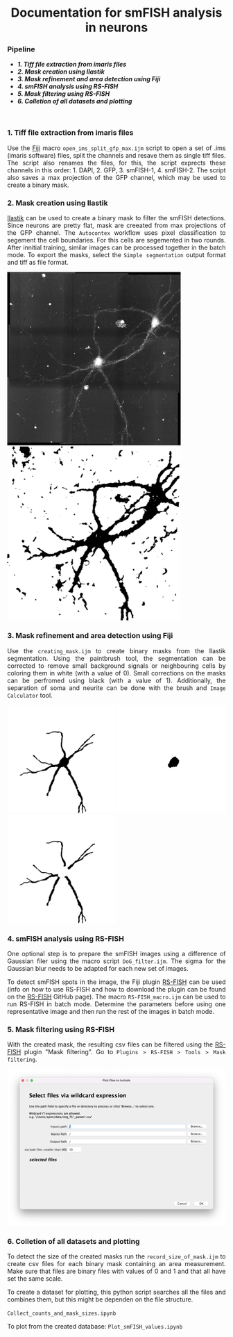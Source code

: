 <div align="center">
  
# Documentation for smFISH analysis in neurons

</div>


### Pipeline

* _**1.	Tiff file extraction from imaris files**_
* _**2.	Mask creation using Ilastik**_
* _**3.	Mask refinement and area detection using Fiji**_
* _**4.	smFISH analysis using RS-FISH**_
* _**5.	Mask filtering using RS-FISH**_
* _**6.	Colletion of all datasets and plotting**_



<br />

<div style="text-align: justify">
  
 ### 1.	Tiff file extraction from imaris files
  
Use the [Fiji](https://fiji.sc/) macro ```open_ims_split_gfp_max.ijm``` script to open a set of .ims (imaris software) files, split the channels and resave them as single tiff files. The script also renames the files, for this, the script exprects these channels in this order: 1. DAPI, 2. GFP, 3. smFISH-1, 4. smFISH-2. The script also saves a max projection of the GFP channel, which may be used to create a binary mask.
  
  
 ### 2.	Mask creation using Ilastik
  
[Ilastik](https://www.ilastik.org/) can be used to create a binary mask to filter the smFISH detections. Since neurons are pretty flat, mask are creeated from max projections of the GFP  channel. The ```Autocontex``` workflow uses pixel classification to segement the cell boundaries. For this cells are segemented in two rounds. After innitial training, similar images can be processed together in the batch mode. To export the masks, select the ```Simple segmentation``` output format and tiff as file format. 
    
  <img src="https://github.com/LauraBreimann/smFISH_neuron_analysis/blob/main/screenshots/GFP_max.jpg" alt="Max projection of the GFP channel" width="400">
  
   <img src="https://github.com/LauraBreimann/smFISH_neuron_analysis/blob/main/screenshots/mask_after_ilastik.png" alt="Binary mask after ilastik segmentation" width="400">
  
   
  
 ### 3.	Mask refinement and area detection using Fiji
  
Use the ```creating_mask.ijm``` to create binary masks from the Ilastik segmentation. Using the paintbrush tool, the segmentation can be corrected to remove small background signals or neighbouring cells by coloring them in white (with a value of 0). Small corrections on the masks can be perfromed using black (with a value of 1). Additionally, the separation of soma and neurite can be done with the brush and ```Image Calculator``` tool. 
  
  <img src="https://github.com/LauraBreimann/smFISH_neuron_analysis/blob/main/screenshots/mask_total_neuron.png" alt="Binary mask of the full neuron" width="250">
  
  <img src="https://github.com/LauraBreimann/smFISH_neuron_analysis/blob/main/screenshots/mask_soma.png" alt="Binary mask of the soma" width="250">
  
  <img src="https://github.com/LauraBreimann/smFISH_neuron_analysis/blob/main/screenshots/mask_neurite.png" alt="Binary mask of the neurite" width="250">
  

  
 ### 4.	smFISH analysis using RS-FISH
  
 One optional step is to prepare the smFISH images using a difference of Gaussian filer using the macro script ```DoG_filter.ijm```. The sigma for the Gaussian blur needs to be adapted for each new set of images. 
  
 To detect smFISH spots in the image, the Fiji plugin [RS-FISH](https://github.com/PreibischLab/RS-FISH) can be used (info on how to use RS-FISH and how to download the plugin can be found on the [RS-FISH](https://github.com/PreibischLab/RS-FISH) GitHub page). The macro ```RS-FISH_macro.ijm``` can be used to run RS-FISH in batch mode. Determine the parameters before using one representative image and then run the rest of the images in batch mode. 
  
  
 ### 5.	Mask filtering using RS-FISH
  
  With the created mask, the resulting csv files can be filtered using the [RS-FISH](https://github.com/PreibischLab/RS-FISH) plugin "Mask filtering". Go to ```Plugins > RS-FISH > Tools > Mask filtering```. 
  
 
  <img src="https://github.com/LauraBreimann/smFISH_neuron_analysis/blob/main/screenshots/mask_filtering_plugin.png" alt="Screenshot of the mask filtering plugin" width="700">
  
  
  
 ### 6.	Colletion of all datasets and plotting
  
To detect the size of the created masks run the ```record_size_of_mask.ijm``` to create csv files for each binary mask containing an area measurement. Make sure that files are binary files with values of 0 and 1 and that all have set the same scale. 
  
  To create a dataset for plotting, this python script searches all the files and combines them, but this might be dependen on the file structure. 
  
  ```Collect_counts_and_mask_sizes.ipynb```
  
  To plot from the created database: ```Plot_smFISH_values.ipynb```
